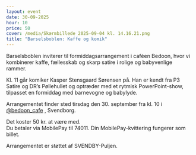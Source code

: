 ```yaml
---
layout: event
date: 30-09-2025
hour: 10
price: 50
cover: /media/Skærmbillede 2025-09-04 kl. 14.16.21.png
title: "Barselsboblen: Kaffe og komik"
---
```

Barselsboblen inviterer til formiddagsarrangement i caféen Bedoon, hvor vi kombinerer kaffe, fællesskab og skarp satire i rolige og babyvenlige rammer.  
  
Kl. 11 går komiker Kasper Stensgaard Sørensen på. Han er kendt fra P3 Satire og DR’s Pøllehullet og optræder med et rytmisk PowerPoint-show, tilpasset en formiddag med barnevogne og babylyde.  
  
Arrangementet finder sted tirsdag den 30. september fra kl. 10 i [@bedoon\_cafe](https://www.instagram.com/bedoon_cafe/) , Svendborg.  
  
Det koster 50 kr. at være med.  
Du betaler via MobilePay til 74011. Din MobilePay-kvittering fungerer som billet.  
  
Arrangementet er støttet af SVENDBY-Puljen.